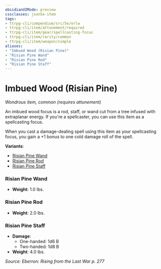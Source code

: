 ```yaml
---
obsidianUIMode: preview
cssclasses: json5e-item
tags:
- ttrpg-cli/compendium/src/5e/erlw
- ttrpg-cli/item/attunement/required
- ttrpg-cli/item/gear/spellcasting-focus
- ttrpg-cli/item/rarity/common
- ttrpg-cli/item/weapon/simple
aliases: 
- "Imbued Wood (Risian Pine)"
- "Risian Pine Wand"
- "Risian Pine Rod"
- "Risian Pine Staff"
---
```

# Imbued Wood (Risian Pine)
*Wondrous item, common (requires attunement)*  


An imbued wood focus is a rod, staff, or wand cut from a tree infused with extraplanar energy. If you're a spellcaster, you can use this item as a spellcasting focus.

When you cast a damage-dealing spell using this item as your spellcasting focus, you gain a +1 bonus to one cold damage roll of the spell.

**Variants**:
- [Risian Pine Wand](#Risian%20Pine%20Wand)
- [Risian Pine Rod](#Risian%20Pine%20Rod)
- [Risian Pine Staff](#Risian%20Pine%20Staff)

### Risian Pine Wand

- **Weight**: 1.0 lbs.

### Risian Pine Rod

- **Weight**: 2.0 lbs.

### Risian Pine Staff

- **Damage**:
  - One-handed: 1d6 B
  - Two-handed: 1d8 B
- **Weight**: 4.0 lbs.


*Source: Eberron: Rising from the Last War p. 277*